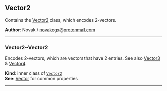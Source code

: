 <a name="module_Vector2"></a>

## Vector2
Contains the [Vector2](./Vector#module_Vector2..Vector2) class, which encodes 2-vectors.

**Author**: Novak / <novakcgx@protonmail.com>  

* * *

<a name="module_Vector2..Vector2"></a>

### Vector2~Vector2
Encodes 2-vectors, which are vectors that have 2 entries. See also
[Vector3](./Vector./Vector3#module_Vector3..Vector3) & [Vector4](./Vector./Vector4#module_Vector4..Vector4).

**Kind**: inner class of [<code>Vector2</code>](./Vector#module_Vector2)  
**See**: [Vector](./Vector#module_Vector..Vector) for common properties  

* * *

